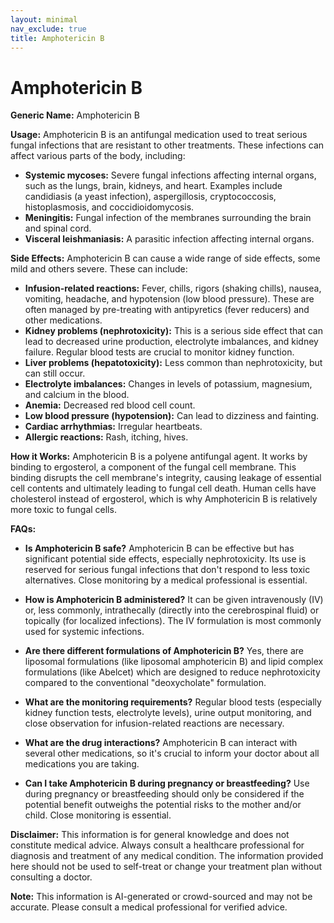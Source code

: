 ```yaml
---
layout: minimal
nav_exclude: true
title: Amphotericin B
---
```


# Amphotericin B

**Generic Name:** Amphotericin B

**Usage:** Amphotericin B is an antifungal medication used to treat serious fungal infections that are resistant to other treatments.  These infections can affect various parts of the body, including:

* **Systemic mycoses:**  Severe fungal infections affecting internal organs, such as the lungs, brain, kidneys, and heart.  Examples include candidiasis (a yeast infection), aspergillosis, cryptococcosis, histoplasmosis, and coccidioidomycosis.
* **Meningitis:** Fungal infection of the membranes surrounding the brain and spinal cord.
* **Visceral leishmaniasis:** A parasitic infection affecting internal organs.


**Side Effects:** Amphotericin B can cause a wide range of side effects, some mild and others severe.  These can include:

* **Infusion-related reactions:** Fever, chills, rigors (shaking chills), nausea, vomiting, headache, and hypotension (low blood pressure).  These are often managed by pre-treating with antipyretics (fever reducers) and other medications.
* **Kidney problems (nephrotoxicity):** This is a serious side effect that can lead to decreased urine production, electrolyte imbalances, and kidney failure.  Regular blood tests are crucial to monitor kidney function.
* **Liver problems (hepatotoxicity):** Less common than nephrotoxicity, but can still occur.
* **Electrolyte imbalances:**  Changes in levels of potassium, magnesium, and calcium in the blood.
* **Anemia:** Decreased red blood cell count.
* **Low blood pressure (hypotension):** Can lead to dizziness and fainting.
* **Cardiac arrhythmias:** Irregular heartbeats.
* **Allergic reactions:** Rash, itching, hives.


**How it Works:** Amphotericin B is a polyene antifungal agent.  It works by binding to ergosterol, a component of the fungal cell membrane. This binding disrupts the cell membrane's integrity, causing leakage of essential cell contents and ultimately leading to fungal cell death.  Human cells have cholesterol instead of ergosterol, which is why Amphotericin B is relatively more toxic to fungal cells.


**FAQs:**

* **Is Amphotericin B safe?** Amphotericin B can be effective but has significant potential side effects, especially nephrotoxicity.  Its use is reserved for serious fungal infections that don't respond to less toxic alternatives.  Close monitoring by a medical professional is essential.

* **How is Amphotericin B administered?** It can be given intravenously (IV) or, less commonly, intrathecally (directly into the cerebrospinal fluid) or topically (for localized infections).  The IV formulation is most commonly used for systemic infections.

* **Are there different formulations of Amphotericin B?** Yes, there are liposomal formulations (like liposomal amphotericin B) and lipid complex formulations (like Abelcet) which are designed to reduce nephrotoxicity compared to the conventional "deoxycholate" formulation.

* **What are the monitoring requirements?**  Regular blood tests (especially kidney function tests, electrolyte levels), urine output monitoring, and close observation for infusion-related reactions are necessary.

* **What are the drug interactions?** Amphotericin B can interact with several other medications, so it's crucial to inform your doctor about all medications you are taking.

* **Can I take Amphotericin B during pregnancy or breastfeeding?**  Use during pregnancy or breastfeeding should only be considered if the potential benefit outweighs the potential risks to the mother and/or child.  Close monitoring is essential.


**Disclaimer:** This information is for general knowledge and does not constitute medical advice. Always consult a healthcare professional for diagnosis and treatment of any medical condition.  The information provided here should not be used to self-treat or change your treatment plan without consulting a doctor.


**Note:** This information is AI-generated or crowd-sourced and may not be accurate. Please consult a medical professional for verified advice.